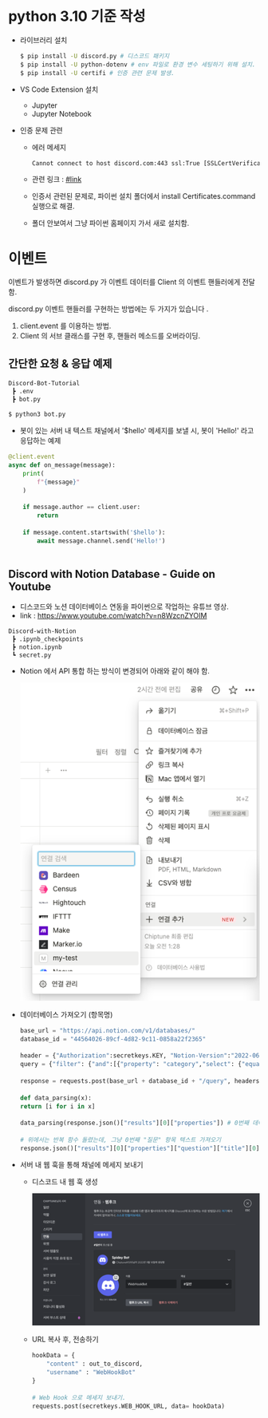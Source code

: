 # python 3.10 기준 작성

- 라이브러리 설치
    ~~~bash
    $ pip install -U discord.py # 디스코드 패키지
    $ pip install -U python-dotenv # env 파일로 환경 변수 세팅하기 위해 설치.
    $ pip install -U certifi # 인증 관련 문제 발생.
    ~~~

- VS Code Extension 설치

    - Jupyter
    - Jupyter Notebook

- 인증 문제 관련 
    - 에러 메세지

        ```bash
        Cannot connect to host discord.com:443 ssl:True [SSLCertVerificationError: (1, '[SSL: CERTIFICATE_VERIFY_FAILED] certificate verify failed: unable to get local issuer certificate (_ssl.c:997)')]
        ```
        
    - 관련 링크 : [#link](https://stackoverflow.com/questions/62108183/discord-py-bot-dont-have-certificate)
    - 인증서 관련된 문제로, 파이썬 설치 폴더에서 install Certificates.command 실행으로 해결.
    - 폴더 안보여서 그냥 파이썬 홈페이지 가서 새로 설치함.


# 이벤트

이벤트가 발생하면 discord.py 가 이벤트 데이터를 Client 의 이벤트 핸들러에게 전달함.

discord.py 이벤트 핸들러를 구현하는 방법에는 두 가지가 있습니다 .

1. client.event 를 이용하는 방법.
2. Client 의 서브 클래스를 구현 후, 핸들러 메소드를 오버라이딩.


## 간단한 요청 & 응답 예제

```
Discord-Bot-Tutorial
 ┣ .env
 ┣ bot.py
```

```bash
$ python3 bot.py
```


- 봇이 있는 서버 내 텍스트 채널에서 '$hello' 메세지를 보낼 시, 봇이 'Hello!' 라고 응답하는 예제

```python
@client.event
async def on_message(message):
    print(
        f"{message}"
    )
    
    if message.author == client.user:
        return

    if message.content.startswith('$hello'):
        await message.channel.send('Hello!')
    
```

## Discord with Notion Database - Guide on Youtube

- 디스코드와 노션 데이터베이스 연동을 파이썬으로 작업하는 유튜브 영상.
- link : https://www.youtube.com/watch?v=n8WzcnZYOIM

```
Discord-with-Notion
 ┣ .ipynb_checkpoints
 ┣ notion.ipynb
 ┗ secret.py
```

- Notion 에서 API 통합 하는 방식이 변경되어 아래와 같이 해야 함.

    ![이미지](/md-image/1.png)

- 데이터베이스 가져오기 (항목명)

    ```python
    base_url = "https://api.notion.com/v1/databases/"
    database_id = "44564026-89cf-4d82-9c11-0858a22f2365"

    header = {"Authorization":secretkeys.KEY, "Notion-Version":"2022-06-28"}
    query = {"filter": {"and":[{"property": "category","select": {"equals":"normal-tech"}}]}}

    response = requests.post(base_url + database_id + "/query", headers=header, data=query) 

    def data_parsing(x):
    return [i for i in x]

    data_parsing(response.json()["results"][0]["properties"]) # 0번째 데이터 항목명 가져오는 예제

    # 위에서는 반복 함수 돌렸는데, 그냥 0번째 "질문" 항목 텍스트 가져오기
    response.json()["results"][0]["properties"]["question"]["title"][0]["plain_text"]
    ```

- 서버 내 웹 훅을 통해 채널에 메세지 보내기

    - 디스코드 내 웹 훅 생성

        ![이미지](/md-image/2.png)

    - URL 복사 후, 전송하기

        ```python
        hookData = {
            "content" : out_to_discord,
            "username" : "WebHookBot"
        }

        # Web Hook 으로 메세지 보내기.    
        requests.post(secretkeys.WEB_HOOK_URL, data= hookData)

        ```
